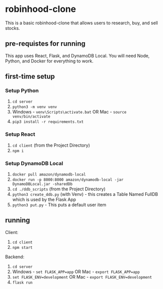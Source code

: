 # robinhood-clone
This is a basic robinhood-clone that allows users to research, buy, and sell stocks.

## pre-requistes for running
This app uses React, Flask, and DynamoDB Local.
You will need Node, Python, and Docker for everything to work.

## first-time setup
### Setup Python
1. `cd server`
1. `python3 -m venv venv`
1. Windows - `venv\Scripts\activate.bat` OR Mac - `source venv/bin/activate`
1. `pip3 install -r requirements.txt`

### Setup React
1. `cd client` (from the Project Directory)
1. `npm i`

### Setup DynamoDB Local
1. `docker pull amazon/dynamodb-local`
1. `docker run -p 8000:8000 amazon/dynamodb-local -jar DynamoDBLocal.jar -sharedDb`
1. `cd ./ddb_scripts` (from the Project Directory)
1. `python3 create_ddb.py` (with Venv) - this creates a Table Named FullDB which is used by the Flask App
1. `python3 put.py` - This puts a default user item

## running
Client:
1. `cd client`
1. `npm start`

Backend:
1. `cd server`
1. Windows - `set FLASK_APP=app` OR Mac - `export FLASK_APP=app`
1. `set FLASK_ENV=development` OR Mac - `export FLASK_ENV=development`
1. `flask run`